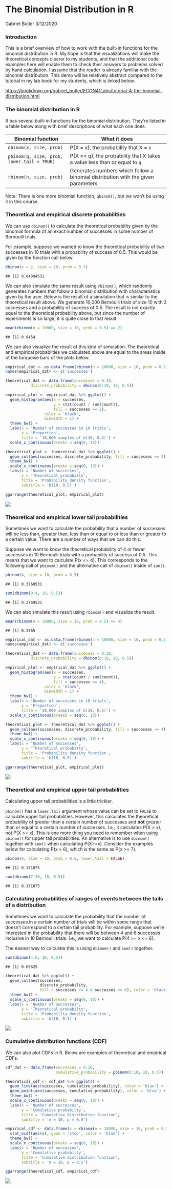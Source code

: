 The Binomial Distribution in R
================
Gabriel Butler
3/12/2020

### Introduction

This is a brief overview of how to work with the built-in functions for
the binomial distribution in R. My hope is that the visualizations will
make the theoretical concepts clearer to my students, and that the
additional code examples here will enable them to check their answers to
problems solved by hand calculation. I assume that the reader is already
familiar with the binomial distribution. This demo will be relatively
abstract compared to the tutorial in my lab book for my students, which
is linked
below.

<https://bookdown.org/gabriel_butler/ECON41Labs/tutorial-4-the-binomial-distribution.html>

### The binomial distribution in R

R has several built-in functions for the binomial distribution. They’re
listed in a table below along with brief descriptions of what each one
does.

| Binomial function                          | What it does                                                                     |
| ------------------------------------------ | -------------------------------------------------------------------------------- |
| `dbinom(x, size, prob)`                    | P(X = x), the probability that X = `x`                                           |
| `pbinom(q, size, prob, lower.tail = TRUE)` | P(X =\< q), the probability that X takes a value less than or equal to `q`       |
| `rbinom(n, size, prob)`                    | Generates numbers which follow a binomial distribution with the given parameters |

Note: There is one more binomial function, `qbinom()`, but we won’t be
using it in this course.

### Theoretical and empirical discrete probabilities

We can use `dbinom()` to calculate the theoretical probability given by
the binomial formula of an exact number of successes in some number of
Bernoulli trials.

For example, suppose we wanted to know the theoretical probability of
two successes in 10 trials with a probability of success of 0.5. This
would be given by the function call below.

``` r
dbinom(x = 2, size = 10, prob = 0.5)
```

    ## [1] 0.04394531

We can also simulate the same result using `rbinom()`, which randomly
generates numbers that follow a binomial distribution with
characteristics given by the user. Below is the result of a simulation
that is similar to the theoretical result above. We generate 10,000
Bernoulli trials of size 10 with 2 successes and a probability of
success of 0.5. The result is not exactly equal to the theoretical
probability above, but since the number of experiments is so large, it
is quite close to that result.

``` r
mean(rbinom(n = 10000, size = 10, prob = 0.5) == 2)
```

    ## [1] 0.0454

We can also visualize the result of this kind of simulation. The
theoretical and empirical probablities we calculated above are equal to
the areas inside of the turquoise bars of the plots below.

``` r
empirical_dat <- as.data.frame(rbinom(n = 10000, size = 10, prob = 0.5))
names(empirical_dat) <- c('successes')

theoretical_dat <- data.frame(successes = 0:10,
           discrete_probability = dbinom(0:10, 10, 0.5))

empirical_plot <- empirical_dat %>% ggplot() + 
  geom_histogram(aes(x = successes, 
                     y = stat(count / sum(count)),
                     fill = successes == 2), 
                 color = 'black',
                 binwidth = 1) +
  theme_bw() +
  labs(x = 'Number of successes in 10 trials',
       y = 'Proportion',
       title = '10,000 samples of b(10, 0.5)') +
  scale_x_continuous(breaks = seq(0, 10))

theoretical_plot <- theoretical_dat %>% ggplot() +
  geom_col(aes(successes, discrete_probability, fill = successes == 2), color = 'black') +
  theme_bw() +
  scale_x_continuous(breaks = seq(0, 10)) +
  labs(x = 'Number of successes',
       y = 'Theoretical probabilty',
       title = 'Probability density function',
       subtitle = 'b(10, 0.5)')

ggarrange(theoretical_plot, empirical_plot)
```

![](binomial-distribution-demo_files/figure-gfm/unnamed-chunk-4-1.png)<!-- -->

### Theoretical and empirical lower tail probabilities

Sometimes we want to calculate the probability that a number of
successes will be less than, greater than, less than or equal to or less
than or greater to a certain value. There are a number of ways that we
can do this.

Suppose we want to know the theoretical probability of 4 or fewer
successes in 10 Bernoulli trials with a probability of success of 0.5.
This means that we want to calculate P(x \<= 4). This corresponds to the
following call of `pbinom()` and the alternative call of `dbinom()`
inside of `sum()`.

``` r
pbinom(4, size = 10, prob = 0.5)
```

    ## [1] 0.3769531

``` r
sum(dbinom(0:4, 10, 0.5))
```

    ## [1] 0.3769531

We can also simulate this result using `rbinom()` and visualize the
result.

``` r
mean(rbinom(n = 10000, size = 10, prob = 0.5) <= 4)
```

    ## [1] 0.3765

``` r
empirical_dat <- as.data.frame(rbinom(n = 10000, size = 10, prob = 0.5))
names(empirical_dat) <- c('successes')

theoretical_dat <- data.frame(successes = 0:10,
           discrete_probability = dbinom(0:10, 10, 0.5))

empirical_plot <- empirical_dat %>% ggplot() + 
  geom_histogram(aes(x = successes, 
                     y = stat(count / sum(count)),
                     fill = successes <= 4), 
                 color = 'black',
                 binwidth = 1) +
  theme_bw() +
  labs(x = 'Number of successes in 10 trials',
       y = 'Proportion',
       title = '10,000 samples of b(10, 0.5)') +
  scale_x_continuous(breaks = seq(0, 10))

theoretical_plot <- theoretical_dat %>% ggplot() +
  geom_col(aes(successes, discrete_probability, fill = successes <= 4), color = 'black') +
  theme_bw() +
  scale_x_continuous(breaks = seq(0, 10)) +
  labs(x = 'Number of successes',
       y = 'Theoretical probabilty',
       title = 'Probability density function',
       subtitle = 'b(10, 0.5)')

ggarrange(theoretical_plot, empirical_plot)
```

![](binomial-distribution-demo_files/figure-gfm/unnamed-chunk-6-1.png)<!-- -->

### Theoretical and empirical upper tail probabilities

Calculating upper tail probabilities is a little trickier.

`pbinom()` has a `lower.tail` argument whose value can be set to `FALSE`
to calculate upper tail probabilities. However, this calculates the
theoretical probability of *greater* than a certain number of successes
and **not** greater than or equal to a certain number of successes.
I.e., it calculates P(X \> x), not P(X \>= x). This is one more thing
you need to remember when using `pbinom()` for upper tail probabilities.
An alternative is to use `dbinom()` together with `sum()` when
calculating P(X\>=x). Consider the examples below for calculating P(x \>
6), which is the same as P(x \>=
7).

``` r
pbinom(6, size = 10, prob = 0.5, lower.tail = FALSE)
```

    ## [1] 0.171875

``` r
sum(dbinom(7:10, 10, 0.5))
```

    ## [1] 0.171875

### Calculating probabilities of ranges of events between the tails of a distribution

Sometimes we want to calculate the probability that the number of
successes in a certain number of trials will be within some range that
doesn’t correspond to a certain tail probability. For example, suppose
we’re interested in the probability that there will be between 4 and 6
successes inclusive in 10 Bernoulli trials. I.e., we want to calculate
P(4 \>= x \<= 6).

The easiest way to calculate this is using `dbinom()` and `sum()`
together.

``` r
sum(dbinom(4:6, 10, 0.5))
```

    ## [1] 0.65625

``` r
theoretical_dat %>% ggplot() +
  geom_col(aes(successes, 
               discrete_probability, 
               fill = successes >= 4 & successes <= 6), color = 'black') +
  theme_bw() +
  scale_x_continuous(breaks = seq(0, 10)) +
  labs(x = 'Number of successes',
       y = 'Theoretical probabilty',
       title = 'Probability density function',
       subtitle = 'b(10, 0.5)')
```

![](binomial-distribution-demo_files/figure-gfm/unnamed-chunk-8-1.png)<!-- -->

### Cumulative distribution functions (CDF)

We can also plot CDFs in R. Below are examples of theoretical and
empirical CDFs.

``` r
cdf_dat <- data.frame(successes = 0:10,
                      cumulative_probability = pbinom(0:10, 10, 0.5))

theoretical_cdf <- cdf_dat %>% ggplot() +
  geom_line(aes(successes, cumulative_probability), color = 'blue') +
  geom_point(aes(successes, cumulative_probability), color = 'blue') +
  theme_bw() +
  scale_x_continuous(breaks = seq(0, 10)) +
  labs(x = 'Number of successes',
       y = 'Cumulative probabilty',
       title = 'Cumulative distribution function',
       subtitle = 'n = 10, p = 0.5')

empirical_cdf <- data.frame(x = rbinom(n = 10000, size = 10, prob = 0.5)) %>% ggplot() +
  stat_ecdf(aes(x), geom = 'step', color = 'blue') +
  theme_bw() +
  scale_x_continuous(breaks = seq(0, 10)) +
  labs(x = 'Number of successes',
       y = 'Cumulative probabilty',
       title = 'Cumulative distribution function',
       subtitle = 'n = 10, p = 0.5')

ggarrange(theoretical_cdf, empirical_cdf)
```

![](binomial-distribution-demo_files/figure-gfm/unnamed-chunk-9-1.png)<!-- -->
